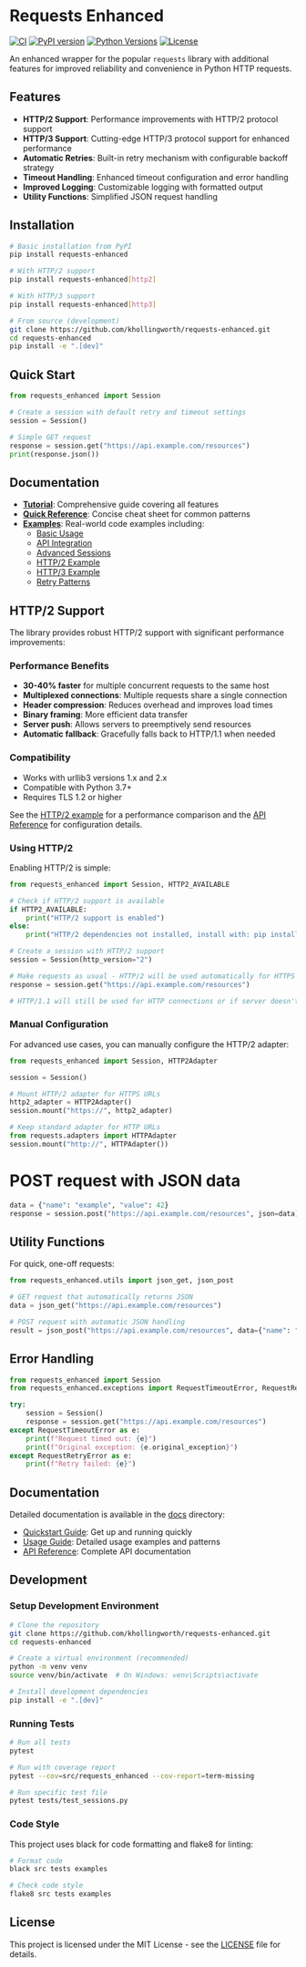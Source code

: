 # Requests Enhanced

[![CI](https://github.com/khollingworth/requests-enhanced/actions/workflows/ci.yml/badge.svg)](https://github.com/khollingworth/requests-enhanced/actions/workflows/ci.yml)
[![PyPI version](https://badge.fury.io/py/requests-enhanced.svg)](https://badge.fury.io/py/requests-enhanced)
[![Python Versions](https://img.shields.io/pypi/pyversions/requests-enhanced.svg)](https://pypi.org/project/requests-enhanced/)
[![License](https://img.shields.io/badge/License-MIT-blue.svg)](https://opensource.org/licenses/MIT)

An enhanced wrapper for the popular `requests` library with additional features for improved reliability and convenience in Python HTTP requests.

## Features

- **HTTP/2 Support**: Performance improvements with HTTP/2 protocol support
- **HTTP/3 Support**: Cutting-edge HTTP/3 protocol support for enhanced performance
- **Automatic Retries**: Built-in retry mechanism with configurable backoff strategy
- **Timeout Handling**: Enhanced timeout configuration and error handling
- **Improved Logging**: Customizable logging with formatted output
- **Utility Functions**: Simplified JSON request handling

## Installation

```bash
# Basic installation from PyPI
pip install requests-enhanced

# With HTTP/2 support
pip install requests-enhanced[http2]

# With HTTP/3 support
pip install requests-enhanced[http3]

# From source (development)
git clone https://github.com/khollingworth/requests-enhanced.git
cd requests-enhanced
pip install -e ".[dev]"
```

## Quick Start

```python
from requests_enhanced import Session

# Create a session with default retry and timeout settings
session = Session()

# Simple GET request
response = session.get("https://api.example.com/resources")
print(response.json())
```

## Documentation

- **[Tutorial](docs/tutorial.md)**: Comprehensive guide covering all features
- **[Quick Reference](docs/quick-reference.md)**: Concise cheat sheet for common patterns
- **[Examples](examples/)**: Real-world code examples including:
  - [Basic Usage](examples/basic_usage.py)
  - [API Integration](examples/api_integration_example.py)
  - [Advanced Sessions](examples/advanced_session_example.py)
  - [HTTP/2 Example](examples/http2_example.py)
  - [HTTP/3 Example](examples/http3_example.py)
  - [Retry Patterns](examples/retry_example.py)

## HTTP/2 Support

The library provides robust HTTP/2 support with significant performance improvements:

### Performance Benefits

- **30-40% faster** for multiple concurrent requests to the same host
- **Multiplexed connections**: Multiple requests share a single connection
- **Header compression**: Reduces overhead and improves load times
- **Binary framing**: More efficient data transfer
- **Server push**: Allows servers to preemptively send resources
- **Automatic fallback**: Gracefully falls back to HTTP/1.1 when needed

### Compatibility

- Works with urllib3 versions 1.x and 2.x
- Compatible with Python 3.7+
- Requires TLS 1.2 or higher

See the [HTTP/2 example](examples/http2_example.py) for a performance comparison and the [API Reference](docs/api_reference.md#http2-support) for configuration details.

### Using HTTP/2

Enabling HTTP/2 is simple:

```python
from requests_enhanced import Session, HTTP2_AVAILABLE

# Check if HTTP/2 support is available
if HTTP2_AVAILABLE:
    print("HTTP/2 support is enabled")
else:
    print("HTTP/2 dependencies not installed, install with: pip install requests-enhanced[http2]")

# Create a session with HTTP/2 support
session = Session(http_version="2")

# Make requests as usual - HTTP/2 will be used automatically for HTTPS connections
response = session.get("https://api.example.com/resources")

# HTTP/1.1 will still be used for HTTP connections or if server doesn't support HTTP/2
```

### Manual Configuration

For advanced use cases, you can manually configure the HTTP/2 adapter:

```python
from requests_enhanced import Session, HTTP2Adapter

session = Session()

# Mount HTTP/2 adapter for HTTPS URLs
http2_adapter = HTTP2Adapter()
session.mount("https://", http2_adapter)

# Keep standard adapter for HTTP URLs
from requests.adapters import HTTPAdapter
session.mount("http://", HTTPAdapter())
```

# POST request with JSON data
```python
data = {"name": "example", "value": 42}
response = session.post("https://api.example.com/resources", json=data)
```

## Utility Functions

For quick, one-off requests:

```python
from requests_enhanced.utils import json_get, json_post

# GET request that automatically returns JSON
data = json_get("https://api.example.com/resources")

# POST request with automatic JSON handling
result = json_post("https://api.example.com/resources", data={"name": "example"})
```

## Error Handling

```python
from requests_enhanced import Session
from requests_enhanced.exceptions import RequestTimeoutError, RequestRetryError

try:
    session = Session()
    response = session.get("https://api.example.com/resources")
except RequestTimeoutError as e:
    print(f"Request timed out: {e}")
    print(f"Original exception: {e.original_exception}")
except RequestRetryError as e:
    print(f"Retry failed: {e}")
```

## Documentation

Detailed documentation is available in the [docs](docs/) directory:

- [Quickstart Guide](docs/quickstart.md): Get up and running quickly
- [Usage Guide](docs/usage.md): Detailed usage examples and patterns
- [API Reference](docs/api_reference.md): Complete API documentation

## Development

### Setup Development Environment

```bash
# Clone the repository
git clone https://github.com/khollingworth/requests-enhanced.git
cd requests-enhanced

# Create a virtual environment (recommended)
python -m venv venv
source venv/bin/activate  # On Windows: venv\Scripts\activate

# Install development dependencies
pip install -e ".[dev]"
```

### Running Tests

```bash
# Run all tests
pytest

# Run with coverage report
pytest --cov=src/requests_enhanced --cov-report=term-missing

# Run specific test file
pytest tests/test_sessions.py
```

### Code Style

This project uses black for code formatting and flake8 for linting:

```bash
# Format code
black src tests examples

# Check code style
flake8 src tests examples
```

## License

This project is licensed under the MIT License - see the [LICENSE](LICENSE) file for details.